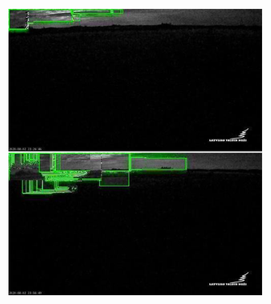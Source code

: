 ![20200802-222127-225132](in/20200802/20200802-222127-225132_0_.jpg)
![20200802-225137-232142](in/20200802/20200802-225137-232142_0_.jpg)
